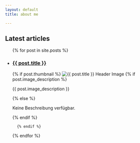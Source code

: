 ```yaml
---
layout: default
title: about me

---
```


 <section id="portfolio" class="help">
    <h2>Latest articles</h2>
    <ul>
      {% for post in site.posts  %}
    <li>
      <a href="{{ post.url }}"><h3>{{ post.title }}</h3></a><a class="ptn"> </a>
       {% if post.thumbnail %}
        <img src="{{ post.thumbnail | relative_url }}" alt="{{ post.title }} Header Image" class="thumbnail">
    {% if post.image_description %}
            <p>{{ post.image_description }}</p>
          {% else %}
            <p>Keine Beschreibung verfügbar.</p>
          {% endif %}
   
      {% endif %} 
   </li>
  {% endfor %}
</ul>
  </section>